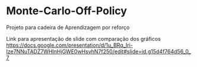 # Monte-Carlo-Off-Policy
Projeto para cadeira de Aprendizagem por reforço

Link para apresentação de slide com comparação dos gráficos https://docs.google.com/presentation/d/1u_BRq_Iri-Ize7NNuTADZ7WHInHjGWE0wHsvhN7f250/edit#slide=id.g15d4f764d56_0_7 
